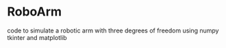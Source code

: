 # RoboArm
code to simulate a robotic arm with three degrees of freedom using numpy tkinter and matplotlib
